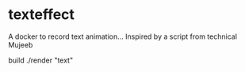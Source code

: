 # texteffect

A docker to record text animation...
Inspired by a script from technical Mujeeb

build
./render "text"
